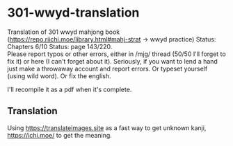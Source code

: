 # 301-wwyd-translation
Translation of 301 wwyd mahjong book (https://repo.riichi.moe/library.html#mahj-strat -> wwyd practice)
Status: Chapters 6/10 
Status: page 143/220.  
Please report typos or other errors, either in /mjg/ thread (50/50 I'll forget to fix it) or here (I can't forget about it). Seriously, if you want to lend a hand just make a throwaway account and report errors. Or typeset yourself (using wild word). Or fix the english.

I'll recompile it as a pdf when it's complete.


## Translation
Using https://translateimages.site as a fast way to get unknown kanji, https://ichi.moe/ to get the meaning.

